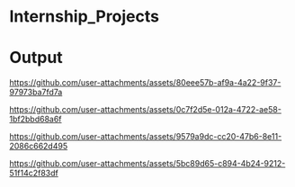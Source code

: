 # Internship_Projects

# Output

https://github.com/user-attachments/assets/80eee57b-af9a-4a22-9f37-97973ba7fd7a

https://github.com/user-attachments/assets/0c7f2d5e-012a-4722-ae58-1bf2bbd68a6f

https://github.com/user-attachments/assets/9579a9dc-cc20-47b6-8e11-2086c662d495

https://github.com/user-attachments/assets/5bc89d65-c894-4b24-9212-51f14c2f83df
